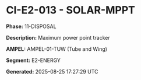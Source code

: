 # CI-E2-013 - SOLAR-MPPT

**Phase:** 11-DISPOSAL

**Description:** Maximum power point tracker

**AMPEL:** AMPEL-01-TUW (Tube and Wing)

**Segment:** E2-ENERGY

**Generated:** 2025-08-25 17:27:29 UTC
